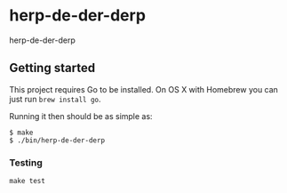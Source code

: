 # herp-de-der-derp

herp-de-der-derp

## Getting started

This project requires Go to be installed. On OS X with Homebrew you can just run `brew install go`.

Running it then should be as simple as:

```console
$ make
$ ./bin/herp-de-der-derp
```

### Testing

`make test`
